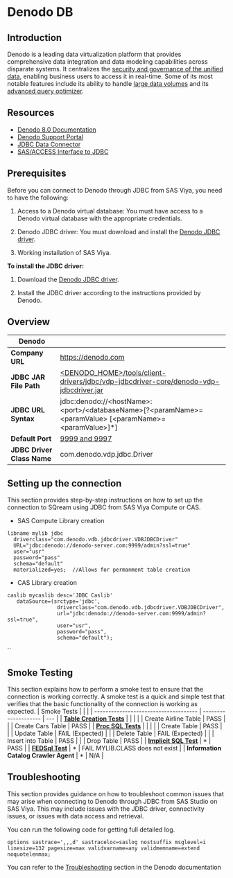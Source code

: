 # Denodo DB

## Introduction

Denodo is a leading data virtualization platform that provides comprehensive data integration and data modeling capabilities across disparate systems. It centralizes the [security and governance of the unified data](https://community.denodo.com/docs/html/browse/8.0/en/), enabling business users to access it in real-time. Some of its most notable features include its ability to handle [large data volumes](https://hkrtrainings.com/denodo-platform) and its [advanced query optimizer](https://hkrtrainings.com/denodo-platform).

## Resources

- [Denodo 8.0 Documentation](https://community.denodo.com/docs/html/browse/8.0/en/)
- [Denodo Support Portal](https://support.denodo.com/)
- [JDBC Data Connector](https://go.documentation.sas.com/doc/en/pgmsascdc/v_038/casref/n1ldk5vubre9oen10bdqoqkfc1y7.htm)
- [SAS/ACCESS Interface to JDBC](https://go.documentation.sas.com/doc/en/pgmsascdc/v_038/acreldb/n1usgr00wc9cvln1gnyp1807qu17.htm)

## Prerequisites

Before you can connect to Denodo through JDBC from SAS Viya, you need to have the following:

1. Access to a Denodo virtual database: You must have access to a Denodo virtual database with the appropriate credentials.

2. Denodo JDBC driver: You must download and install the [Denodo JDBC driver](https://community.denodo.com/drivers/jdbc/8.0).

3. Working installation of SAS Viya.

**To install the JDBC driver:**

1. Download the [Denodo JDBC driver](https://community.denodo.com/drivers/jdbc/8.0).

2. Install the JDBC driver according to the instructions provided by Denodo.

## Overview

| Denodo               |                                                                                   |
| -------------------- | --------------------------------------------------------------------------------- |
| **Company URL**     | https://denodo.com                                                               |
| **JDBC JAR File Path**   | [<DENODO_HOME>/tools/client-drivers/jdbc/vdp-jdbcdriver-core/denodo-vdp-jdbcdriver.jar](https://community.denodo.com/docs/html/browse/8.0/en/vdp/developer/access_through_jdbc/access_through_jdbc)                        |
| **JDBC URL Syntax** | jdbc:denodo://&lt;hostName&gt;:&lt;port&gt;/&lt;databaseName&gt;[?&lt;paramName&gt;=&lt;paramValue&gt; [&lt;paramName&gt;=&lt;paramValue&gt;]*]                                           |
| **Default Port**    | [9999 and 9997](https://community.denodo.com/docs/html/browse/7.0/platform/installation/appendix/default_ports_used_by_the_denodo_platform_modules/default_ports_used_by_the_denodo_platform_modules)                                                                            |
| **JDBC Driver Class Name**      | com.denodo.vdp.jdbc.Driver                                                       |
## Setting up the connection

This section provides step-by-step instructions on how to set up the connection to SQream using JDBC from SAS Viya Compute or CAS.

- SAS Compute Library creation

```sas
libname mylib jdbc
  driverclass="com.denodo.vdb.jdbcdriver.VDBJDBCDriver"
  URL="jdbc:denodo://denodo-server.com:9999/admin?ssl=true"
  user="usr"
  password="pass"
  schema="default"
  materialized=yes;  //Allows for permanment table creation
```

- CAS Library creation

```sas
caslib mycaslib desc='JDBC Caslib'
   dataSource=(srctype='jdbc',
                driverclass="com.denodo.vdb.jdbcdriver.VDBJDBCDriver",
                url="jdbc:denodo://denodo-server.com:9999/admin?ssl=true",
                user="usr",
                password="pass",
                schema="default");
```
``
## Smoke Testing

This section explains how to perform a smoke test to ensure that the connection is working correctly. A smoke test is a quick and simple test that verifies that the basic functionality of the connection is working as expected.
|            Smoke Tests                           |                      |     |
| ------------------------------------- | -------------------- | --- |
| [**Table Creation Tests**](../JDBC#table-creation-tests)              |       |     |
|                                       | Create Airline Table | PASS    |
|                                       | Create Cars Table    | PASS  |
| [**Proc SQL Tests**](../JDBC#proc-sql-tests)                    |                      |     |
|                                       | Create Table         |  PASS   |
|                                       | Update Table         |  FAIL (Expected)   |
|                                       | Delete Table         |  FAIL (Expected)   |
|                                       | Insert into Table    |  PASS   |
|                                       | Drop Table           |  PASS   |
| [**Implicit SQL Test**](../JDBC#implicit-sql-tests)                 | *                     | PASS    |
| [**FEDSql Test**](../JDBC#fedsql-test)                     | *                    |  FAIL MYLIB.CLASS does not exist   |
| **Information Catalog Crawler Agent** | *                     |  N/A   |

## Troubleshooting

This section provides guidance on how to troubleshoot common issues that may arise when connecting to Denodo through JDBC from SAS Studio on SAS Viya. This may include issues with the JDBC driver, connectivity issues, or issues with data access and retrieval.

You can run the following code for getting full detailed log.

```sas
options sastrace=',,,d' sastraceloc=saslog nostsuffix msglevel=i
linesize=132 pagesize=max validvarname=any validmemname=extend noquotelenmax;
```

You can refer to the [Troubleshooting](https://community.denodo.com/kb/en/category/Troubleshooting) section in the Denodo documentation